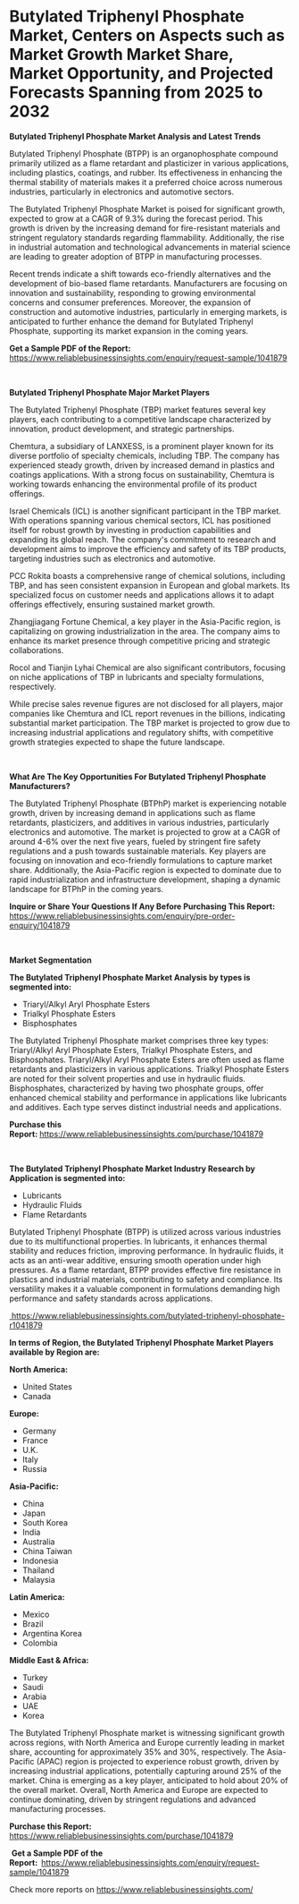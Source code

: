 <p><h1>Butylated Triphenyl Phosphate Market, Centers on Aspects such as Market Growth Market Share, Market Opportunity, and Projected Forecasts Spanning from 2025 to 2032</h1></p><p><strong>Butylated Triphenyl Phosphate Market Analysis and Latest Trends</strong></p>
<p><p>Butylated Triphenyl Phosphate (BTPP) is an organophosphate compound primarily utilized as a flame retardant and plasticizer in various applications, including plastics, coatings, and rubber. Its effectiveness in enhancing the thermal stability of materials makes it a preferred choice across numerous industries, particularly in electronics and automotive sectors.</p><p>The Butylated Triphenyl Phosphate Market is poised for significant growth, expected to grow at a CAGR of 9.3% during the forecast period. This growth is driven by the increasing demand for fire-resistant materials and stringent regulatory standards regarding flammability. Additionally, the rise in industrial automation and technological advancements in material science are leading to greater adoption of BTPP in manufacturing processes.</p><p>Recent trends indicate a shift towards eco-friendly alternatives and the development of bio-based flame retardants. Manufacturers are focusing on innovation and sustainability, responding to growing environmental concerns and consumer preferences. Moreover, the expansion of construction and automotive industries, particularly in emerging markets, is anticipated to further enhance the demand for Butylated Triphenyl Phosphate, supporting its market expansion in the coming years.</p></p>
<p><strong>Get a Sample PDF of the Report:&nbsp;</strong> <a href="https://www.reliablebusinessinsights.com/enquiry/request-sample/1041879?utm_campaign=1558&utm_medium=2&utm_source=Github&utm_content=ia&utm_term=30012025&utm_id=butylated-triphenyl-phosphate">https://www.reliablebusinessinsights.com/enquiry/request-sample/1041879</a></p>
<p>&nbsp;</p>
<p><strong>Butylated Triphenyl Phosphate Major Market Players</strong></p>
<p><p>The Butylated Triphenyl Phosphate (TBP) market features several key players, each contributing to a competitive landscape characterized by innovation, product development, and strategic partnerships.</p><p>Chemtura, a subsidiary of LANXESS, is a prominent player known for its diverse portfolio of specialty chemicals, including TBP. The company has experienced steady growth, driven by increased demand in plastics and coatings applications. With a strong focus on sustainability, Chemtura is working towards enhancing the environmental profile of its product offerings.</p><p>Israel Chemicals (ICL) is another significant participant in the TBP market. With operations spanning various chemical sectors, ICL has positioned itself for robust growth by investing in production capabilities and expanding its global reach. The company's commitment to research and development aims to improve the efficiency and safety of its TBP products, targeting industries such as electronics and automotive.</p><p>PCC Rokita boasts a comprehensive range of chemical solutions, including TBP, and has seen consistent expansion in European and global markets. Its specialized focus on customer needs and applications allows it to adapt offerings effectively, ensuring sustained market growth.</p><p>Zhangjiagang Fortune Chemical, a key player in the Asia-Pacific region, is capitalizing on growing industrialization in the area. The company aims to enhance its market presence through competitive pricing and strategic collaborations.</p><p>Rocol and Tianjin Lyhai Chemical are also significant contributors, focusing on niche applications of TBP in lubricants and specialty formulations, respectively.</p><p>While precise sales revenue figures are not disclosed for all players, major companies like Chemtura and ICL report revenues in the billions, indicating substantial market participation. The TBP market is projected to grow due to increasing industrial applications and regulatory shifts, with competitive growth strategies expected to shape the future landscape.</p></p>
<p>&nbsp;</p>
<p><strong>What Are The Key Opportunities For Butylated Triphenyl Phosphate Manufacturers?</strong></p>
<p><p>The Butylated Triphenyl Phosphate (BTPhP) market is experiencing notable growth, driven by increasing demand in applications such as flame retardants, plasticizers, and additives in various industries, particularly electronics and automotive. The market is projected to grow at a CAGR of around 4-6% over the next five years, fueled by stringent fire safety regulations and a push towards sustainable materials. Key players are focusing on innovation and eco-friendly formulations to capture market share. Additionally, the Asia-Pacific region is expected to dominate due to rapid industrialization and infrastructure development, shaping a dynamic landscape for BTPhP in the coming years.</p></p>
<p><strong>Inquire or Share Your Questions If Any Before Purchasing This Report:</strong> <a href="https://www.reliablebusinessinsights.com/enquiry/pre-order-enquiry/1041879?utm_campaign=1558&utm_medium=2&utm_source=Github&utm_content=ia&utm_term=30012025&utm_id=butylated-triphenyl-phosphate">https://www.reliablebusinessinsights.com/enquiry/pre-order-enquiry/1041879</a></p>
<p>&nbsp;</p>
<p><strong>Market Segmentation</strong></p>
<p><strong>The Butylated Triphenyl Phosphate Market Analysis by types is segmented into:</strong></p>
<p><ul><li>Triaryl/Alkyl Aryl Phosphate Esters</li><li>Trialkyl Phosphate Esters</li><li>Bisphosphates</li></ul></p>
<p><p>The Butylated Triphenyl Phosphate market comprises three key types: Triaryl/Alkyl Aryl Phosphate Esters, Trialkyl Phosphate Esters, and Bisphosphates. Triaryl/Alkyl Aryl Phosphate Esters are often used as flame retardants and plasticizers in various applications. Trialkyl Phosphate Esters are noted for their solvent properties and use in hydraulic fluids. Bisphosphates, characterized by having two phosphate groups, offer enhanced chemical stability and performance in applications like lubricants and additives. Each type serves distinct industrial needs and applications.</p></p>
<p><strong>Purchase this Report:&nbsp;</strong><a href="https://www.reliablebusinessinsights.com/purchase/1041879?utm_campaign=1558&utm_medium=2&utm_source=Github&utm_content=ia&utm_term=30012025&utm_id=butylated-triphenyl-phosphate">https://www.reliablebusinessinsights.com/purchase/1041879</a></p>
<p>&nbsp;</p>
<p><strong>The Butylated Triphenyl Phosphate Market Industry Research by Application is segmented into:</strong></p>
<p><ul><li>Lubricants</li><li>Hydraulic Fluids</li><li>Flame Retardants</li></ul></p>
<p><p>Butylated Triphenyl Phosphate (BTPP) is utilized across various industries due to its multifunctional properties. In lubricants, it enhances thermal stability and reduces friction, improving performance. In hydraulic fluids, it acts as an anti-wear additive, ensuring smooth operation under high pressures. As a flame retardant, BTPP provides effective fire resistance in plastics and industrial materials, contributing to safety and compliance. Its versatility makes it a valuable component in formulations demanding high performance and safety standards across applications.</p></p>
<p><a href="https://www.reliablebusinessinsights.com/butylated-triphenyl-phosphate-r1041879?utm_campaign=1558&utm_medium=2&utm_source=Github&utm_content=ia&utm_term=30012025&utm_id=butylated-triphenyl-phosphate">&nbsp;https://www.reliablebusinessinsights.com/butylated-triphenyl-phosphate-r1041879</a></p>
<p><strong>In terms of Region, the Butylated Triphenyl Phosphate Market Players available by Region are:</strong></p>
<p>
    <p> <strong> North America: </strong>
        <ul>
            <li>United States</li>
            <li>Canada</li>
        </ul>
        </p> 
    <p> <strong> Europe: </strong>
        <ul>
            <li>Germany</li>
            <li>France</li>
            <li>U.K.</li>
            <li>Italy</li>
            <li>Russia</li>
        </ul>
        </p> 
    <p> <strong> Asia-Pacific: </strong>
        <ul>
            <li>China</li>
            <li>Japan</li>
            <li>South Korea</li>
            <li>India</li>
            <li>Australia</li>
            <li>China Taiwan</li>
            <li>Indonesia</li>
            <li>Thailand</li>
            <li>Malaysia</li>
        </ul>
        </p> 
    <p> <strong> Latin America: </strong>
        <ul>
            <li>Mexico</li>
            <li>Brazil</li>
            <li>Argentina Korea</li>
            <li>Colombia</li>
        </ul>
        </p> 
    <p> <strong> Middle East & Africa: </strong>
        <ul>
            <li>Turkey</li>
            <li>Saudi</li>
            <li>Arabia</li>
            <li>UAE</li>
            <li>Korea</li>
        </ul>
    </p>
    </p>
<p><p>The Butylated Triphenyl Phosphate market is witnessing significant growth across regions, with North America and Europe currently leading in market share, accounting for approximately 35% and 30%, respectively. The Asia-Pacific (APAC) region is projected to experience robust growth, driven by increasing industrial applications, potentially capturing around 25% of the market. China is emerging as a key player, anticipated to hold about 20% of the overall market. Overall, North America and Europe are expected to continue dominating, driven by stringent regulations and advanced manufacturing processes.</p></p>
<p><strong>Purchase this Report: </strong><a href="https://www.reliablebusinessinsights.com/purchase/1041879?utm_campaign=1558&utm_medium=2&utm_source=Github&utm_content=ia&utm_term=30012025&utm_id=butylated-triphenyl-phosphate">https://www.reliablebusinessinsights.com/purchase/1041879</a></p>
<p>&nbsp;<strong>Get a Sample PDF of the Report:&nbsp;&nbsp;</strong><a href="https://www.reliablebusinessinsights.com/enquiry/request-sample/1041879?utm_campaign=1558&utm_medium=2&utm_source=Github&utm_content=ia&utm_term=30012025&utm_id=butylated-triphenyl-phosphate">https://www.reliablebusinessinsights.com/enquiry/request-sample/1041879</a></p>
<p><strong></strong></p>
<p>Check more reports on <a href="https://www.reliablebusinessinsights.com/?utm_campaign=1558&utm_medium=2&utm_source=Github&utm_content=ia&utm_term=30012025&utm_id=butylated-triphenyl-phosphate">https://www.reliablebusinessinsights.com/</a></p>
